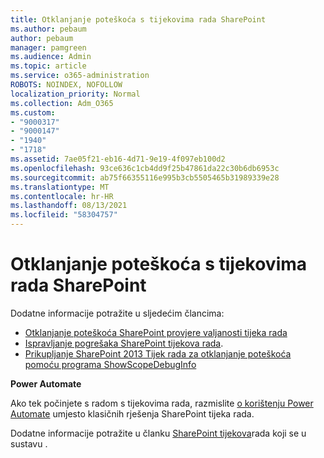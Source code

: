 ```yaml
---
title: Otklanjanje poteškoća s tijekovima rada SharePoint
ms.author: pebaum
author: pebaum
manager: pamgreen
ms.audience: Admin
ms.topic: article
ms.service: o365-administration
ROBOTS: NOINDEX, NOFOLLOW
localization_priority: Normal
ms.collection: Adm_O365
ms.custom:
- "9000317"
- "9000147"
- "1940"
- "1718"
ms.assetid: 7ae05f21-eb16-4d71-9e19-4f097eb100d2
ms.openlocfilehash: 93ce636c1cb4dd9f25b47861da22c30b6db6953c
ms.sourcegitcommit: ab75f66355116e995b3cb5505465b31989339e28
ms.translationtype: MT
ms.contentlocale: hr-HR
ms.lasthandoff: 08/13/2021
ms.locfileid: "58304757"
---
```

# <a name="troubleshoot-workflows-in-sharepoint"></a>Otklanjanje poteškoća s tijekovima rada SharePoint

Dodatne informacije potražite u sljedećim člancima:

- [Otklanjanje poteškoća SharePoint provjere valjanosti tijeka rada](https://docs.microsoft.com/sharepoint/dev/general-development/troubleshooting-sharepoint-server-workflow-validation-errors-in-visio)
- [Ispravljanje pogrešaka SharePoint tijekova rada](https://docs.microsoft.com/sharepoint/dev/general-development/debugging-sharepoint-server-workflows).
- [Prikupljanje SharePoint 2013 Tijek rada za otklanjanje poteškoća pomoću programa ShowScopeDebugInfo](https://docs.microsoft.com/sharepoint/troubleshoot/workflows/gather-workflow-data)

**Power Automate**

Ako tek počinjete s radom s tijekovima rada, razmislite [o korištenju Power Automate](https://docs.microsoft.com/power-automate/modern-approvals) umjesto klasičnih rješenja SharePoint tijeka rada.

Dodatne informacije potražite u članku [SharePoint tijekova](https://docs.microsoft.com/alchemyinsights/sharepoint-workflows-retiring)rada koji se u sustavu .

